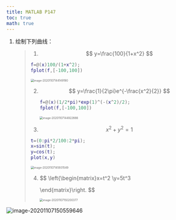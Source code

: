 ```yaml
---
title: MATLAB P147
toc: true
math: true
---
```


1. 绘制下列曲线：

   > 1. $$
   >    y=\frac{100}{1+x^2}
   >    $$
   >
   > ```matlab
   > f=@(x)100/(1+x^2);
   > fplot(f,[-100,100])
   > ```
   >
   > <img src="https://tc.megumi.monster/images/2020/11/07/20201107144149.png" alt="image-20201107144149190" style="zoom:50%;" />
   >
   > 2. $$
   >    y=\frac{1}{2\pi}e^{-\frac{x^2}{2}}
   >    $$
   >
   >    ```matlab
   >    f=@(x)(1/2*pi)*exp(1)^(-(x^2)/2);
   >    fplot(f,[-100,100])
   >    ```
   >
   >    <img src="https://tc.megumi.monster/images/2020/11/07/20201107144922.png" alt="image-20201107144922666" style="zoom:50%;" />
   >
   > 3. $$
   >    x^2+y^2=1
   >    $$
   >
   > ```matlab
   > t=(0:pi*2/100:2*pi);
   > x=sin(t);
   > y=cos(t);
   > plot(x,y)
   > ```
   >
   > <img src="https://tc.megumi.monster/images/2020/11/07/20201107145931.png" alt="image-20201107145931549" style="zoom:50%;" />
   >
   > 4. $$
   >    \left\{\begin{matrix}x=t^2
   >     \\y=5t^3
   >    
   >    \end{matrix}\right.
   >    $$
   >
   >    <img src="https://tc.megumi.monster/images/2020/11/07/20201107150200.png" alt="image-20201107150200377" style="zoom:50%;" />

![image-20201107150559646](https://tc.megumi.monster/images/2020/11/07/20201107150559.png)